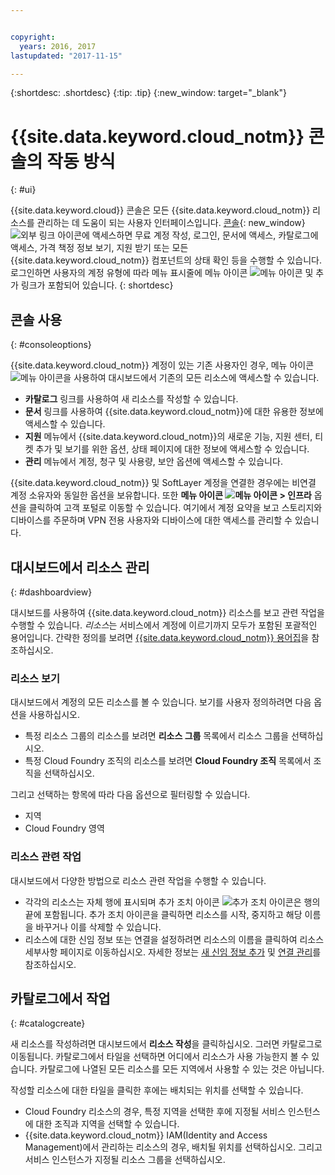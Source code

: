 ```yaml
---


copyright:
  years: 2016, 2017
lastupdated: "2017-11-15"

---
```


{:shortdesc: .shortdesc}
{:tip: .tip}
{:new_window: target="_blank"}

# {{site.data.keyword.cloud_notm}} 콘솔의 작동 방식
{: #ui}

{{site.data.keyword.cloud}} 콘솔은 모든 {{site.data.keyword.cloud_notm}} 리소스를 관리하는 데 도움이 되는 사용자 인터페이스입니다. [콘솔](https://console.bluemix.net){: new_window} ![외부 링크 아이콘](../icons/launch-glyph.svg "외부 링크 아이콘")에 액세스하면 무료 계정 작성, 로그인, 문서에 액세스, 카탈로그에 액세스, 가격 책정 정보 보기, 지원 받기 또는 모든 {{site.data.keyword.cloud_notm}} 컴포넌트의 상태 확인 등을 수행할 수 있습니다. 로그인하면 사용자의 계정 유형에 따라 메뉴 표시줄에 메뉴 아이콘 ![메뉴 아이콘](../icons/icon_hamburger.svg) 및 추가 링크가 포함되어 있습니다.
{: shortdesc}

## 콘솔 사용
{: #consoleoptions}

{{site.data.keyword.cloud_notm}} 계정이 있는 기존 사용자인 경우, 메뉴 아이콘 ![메뉴 아이콘](../icons/icon_hamburger.svg)을 사용하여 대시보드에서 기존의 모든 리소스에 액세스할 수 있습니다.  
  * **카탈로그** 링크를 사용하여 새 리소스를 작성할 수 있습니다. 
  * **문서** 링크를 사용하여 {{site.data.keyword.cloud_notm}}에 대한 유용한 정보에 액세스할 수 있습니다. 
  * **지원** 메뉴에서 {{site.data.keyword.cloud_notm}}의 새로운 기능, 지원 센터, 티켓 추가 및 보기를 위한 옵션, 상태 페이지에 대한 정보에 액세스할 수 있습니다. 
  * **관리** 메뉴에서 계정, 청구 및 사용량, 보안 옵션에 액세스할 수 있습니다. 

{{site.data.keyword.cloud_notm}} 및 SoftLayer 계정을 연결한 경우에는 비연결 계정 소유자와 동일한 옵션을 보유합니다. 또한 **메뉴 아이콘 ![메뉴 아이콘](../icons/icon_hamburger.svg)  > 인프라** 옵션을 클릭하여 고객 포털로 이동할 수 있습니다. 여기에서 계정 요약을 보고 스토리지와 디바이스를 주문하며 VPN 전용 사용자와 디바이스에 대한 액세스를 관리할 수 있습니다.  

## 대시보드에서 리소스 관리
{: #dashboardview}

대시보드를 사용하여 {{site.data.keyword.cloud_notm}} 리소스를 보고 관련 작업을 수행할 수 있습니다. *리소스*는 서비스에서 계정에 이르기까지 모두가 포함된 포괄적인 용어입니다. 간략한 정의를 보려면 [{{site.data.keyword.cloud_notm}} 용어집](/docs/overview/glossary/index.html#glossr)을 참조하십시오. 

### 리소스 보기

대시보드에서 계정의 모든 리소스를 볼 수 있습니다. 보기를 사용자 정의하려면 다음 옵션을 사용하십시오. 

  * 특정 리소스 그룹의 리소스를 보려면 **리소스 그룹** 목록에서 리소스 그룹을 선택하십시오.  
  * 특정 Cloud Foundry 조직의 리소스를 보려면 **Cloud Foundry 조직** 목록에서 조직을 선택하십시오.  

그리고 선택하는 항목에 따라 다음 옵션으로 필터링할 수 있습니다. 

  * 지역
  * Cloud Foundry 영역
  
### 리소스 관련 작업

대시보드에서 다양한 방법으로 리소스 관련 작업을 수행할 수 있습니다. 

  * 각각의 리소스는 자체 행에 표시되며 추가 조치 아이콘 ![추가 조치 아이콘](../icons/overflow-menu.svg)은 행의 끝에 포함됩니다. 추가 조치 아이콘을 클릭하면 리소스를 시작, 중지하고 해당 이름을 바꾸거나 이를 삭제할 수 있습니다.  
  * 리소스에 대한 신임 정보 또는 연결을 설정하려면 리소스의 이름을 클릭하여 리소스 세부사항 페이지로 이동하십시오. 자세한 정보는 [새 신임 정보 추가](/docs/services/service_credentials.html) 및 [연결 관리](/docs/manageapps/connecting_apps.html)를 참조하십시오.  

## 카탈로그에서 작업
{: #catalogcreate}

새 리소스를 작성하려면 대시보드에서 **리소스 작성**을 클릭하십시오. 그러면 카탈로그로 이동됩니다. 카탈로그에서 타일을 선택하면 어디에서 리소스가 사용 가능한지 볼 수 있습니다. 카탈로그에 나열된 모든 리소스를 모든 지역에서 사용할 수 있는 것은 아닙니다.  

작성할 리소스에 대한 타일을 클릭한 후에는 배치되는 위치를 선택할 수 있습니다.  

  * Cloud Foundry 리소스의 경우, 특정 지역을 선택한 후에 지정될 서비스 인스턴스에 대한 조직과 지역을 선택할 수 있습니다. 
  * {{site.data.keyword.cloud_notm}} IAM(Identity and Access Management)에서 관리하는 리소스의 경우, 배치될 위치를 선택하십시오. 그리고 서비스 인스턴스가 지정될 리소스 그룹을 선택하십시오. 
